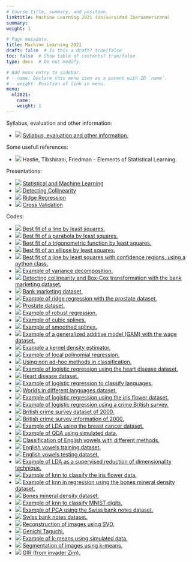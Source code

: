 ```yaml
---
# Course title, summary, and position.
linktitle: Machine Learning 2021 (Universidad Iberoamericana)
summary:
weight: 1

# Page metadata.
title: Machine Learning 2021
draft: false  # Is this a draft? true/false
toc: false  # Show table of contents? true/false
type: docs  # Do not modify.

# Add menu entry to sidebar.
# - name: Declare this menu item as a parent with ID `name`.
# - weight: Position of link in menu.
menu:
  ml2021:
    name:
    weight: 1
---
```


Syllabus, evaluation and other information:

<ul>
  <li>
    <span class="inline-svg"> <img src="book.svg"/>
      <a href="programa_ml_2021">
        Syllabus, evaluation and other information.
      </a>
    </span>
  </li>
</ul>

Some usefull references:

<ul>
  <li>
    <span class="inline-svg"> <img src="book.svg"/>
      Hastie, Tibshirani, Friedman - Elements of Statistical Learning.
    </span>
  </li>
</ul>

Presentations:

<ul>
  <li>
    <span class="inline-svg"> <img src="tv.svg"/>
      <a href="statistical_learning.pdf">
        Statistical and Machine Learning
      </a>
    </span>
  </li>
  <li>
    <span class="inline-svg"> <img src="tv.svg"/>
      <a href="collinearity.pdf">
        Detecting Collinearity
      </a>
    </span>
  </li>
  <li>
    <span class="inline-svg"> <img src="tv.svg"/>
      <a href="ridge_regression.pdf">
        Ridge Regression
      </a>
    </span>
  </li>
  <li>
    <span class="inline-svg"> <img src="tv.svg"/>
      <a href="cross_validation.pdf">
        Cross Validation
      </a>
    </span>
  </li>
</ul>

Codes:

<ul>
  <li>
    <span class="inline-svg"> <img src="Python-logo.svg"/>
      <a href="1_best_fit_line.py">
        Best fit of a line by least squares.
      </a>
    </span>
  </li>
  <li>
    <span class="inline-svg"> <img src="Python-logo.svg"/>
      <a href="2_best_fit_parabola.py">
        Best fit of a parabola by least squares.
      </a>
    </span>
  </li>
  <li>
    <span class="inline-svg"> <img src="Python-logo.svg"/>
      <a href="3_best_fit_trigonometric_function.py">
        Best fit of a trigonometric function by least squares.
      </a>
    </span>
  </li>
  <li>
    <span class="inline-svg"> <img src="Python-logo.svg"/>
      <a href="4_best_fit_ellipse.py">
        Best fit of an ellipse by least squares.
      </a>
    </span>
  </li>
  <li>
    <span class="inline-svg"> <img src="Python-logo.svg"/>
      <a href="5_best_fit_line_2_with_objects.py">
        Best fit of a line by least squares with confidence regions, using a python class.
      </a>
    </span>
  </li>
  <li>
    <span class="inline-svg"> <img src="Python-logo.svg"/>
      <a href="6_example_variance_decomposition.py">
        Example of variance decomposition.
      </a>
    </span>
  </li>
  <li>
    <span class="inline-svg"> <img src="Python-logo.svg"/>
      <a href="8_bank_marketing.py">
        Detecting collinearity and Box-Cox transformation with the bank marketing dataset.
      </a>
    </span>
  </li>
  <li>
    <span class="inline-svg"> <img src="database.svg"/>
      <a href="bank-additional.csv">
         Bank marketing dataset.
      </a>
    </span>
  </li>
  <li>
    <span class="inline-svg"> <img src="python-logo.svg"/>
      <a href="7_ridge_regression.py">
        Example of ridge regression with the prostate dataset.
      </a>
    </span>
  </li>
  <li>
    <span class="inline-svg"> <img src="database.svg"/>
      <a href="prostate_dataset.txt">
        Prostate dataset.
      </a>
    </span>
  </li>
  <li>
    <span class="inline-svg"> <img src="python-logo.svg"/>
      <a href="7_robust_regression.py">
        Example of robust regression.
      </a>
    </span>
  </li>
  <li>
    <span class="inline-svg"> <img src="python-logo.svg"/>
      <a href="8_splines.py">
        Example of cubic splines.
      </a>
    </span>
  </li>
  <li>
    <span class="inline-svg"> <img src="python-logo.svg"/>
      <a href="9_smooth_splines.py">
        Example of smoothed splines.
      </a>
    </span>
  </li>
  <li>
    <span class="inline-svg"> <img src="python-logo.svg"/>
      <a href="9_gam_example_wage.py">
        Example of a generalized additive model (GAM) with the wage dataset.
      </a>
    </span>
  </li>
  <li>
    <span class="inline-svg"> <img src="python-logo.svg"/>
      <a href="10_kde.py">
        Example a kernel density estimator.
      </a>
    </span>
  </li>
  <li>
    <span class="inline-svg"> <img src="python-logo.svg"/>
      <a href="11_local_polinomial_regression.py">
        Example of local polinomial regression.
      </a>
    </span>
  </li>
  <li>
    <span class="inline-svg"> <img src="python-logo.svg"/>
      <a href="12_other_regression_heart_disease.py">
        Using non ad-hoc methods in classification.
      </a>
    </span>
  </li>
  <li>
    <span class="inline-svg"> <img src="python-logo.svg"/>
      <a href="12_logistic_regression_heart_disease.py">
        Example of logistic regression using the heart disease dataset.
      </a>
    </span>
  </li>
  <li>
    <span class="inline-svg"> <img src="database.svg"/>
      <a href="Heart_Disease_vs_Age.csv">
        Heart disease dataset.
      </a>
    </span>
  </li>
  <li>
    <span class="inline-svg"> <img src="python-logo.svg"/>
      <a href="13_logistic_regression_languages_classification.py">
        Example of logistic regression to classify languages.
      </a>
    </span>
  </li>
  <li>
    <span class="inline-svg"> <img src="database.svg"/>
      <a href="words_languages.csv">
        Worlds in different languages dataset.
      </a>
    </span>
  </li>
  <li>
    <span class="inline-svg"> <img src="python-logo.svg"/>
      <a href="14_logistic_regression_irisdata.py">
        Example of logistic regression using the iris flower dataset.
      </a>
    </span>
  </li>
  <li>
    <span class="inline-svg"> <img src="python-logo.svg"/>
      <a href="15_logistic_regression_british_crime_survey.py">
        Example of logistic regression using a crime British survey.
      </a>
    </span>
  </li>
  <li>
    <span class="inline-svg"> <img src="database.svg"/>
      <a href="BritishCrimeSurvey2000.sav">
        British crime survey dataset of 2000.
      </a>
    </span>
  </li>
  <li>
    <span class="inline-svg"> <img src="book.svg"/>
      <a href="British Crime Survey Info.pdf">
        British crime survey information of 2000.
      </a>
    </span>
  </li>
  <li>
    <span class="inline-svg"> <img src="python-logo.svg"/>
      <a href="16_lda_breast_cancer.py">
        Example of LDA using the breast cancer dataset.
      </a>
    </span>
  </li>
  <li>
    <span class="inline-svg"> <img src="python-logo.svg"/>
      <a href="17_example_qda.py">
        Example of QDA using simulated data.
      </a>
    </span>
  </li>
  <li>
    <span class="inline-svg"> <img src="python-logo.svg"/>
      <a href="18_classification_vowels.py">
        Classification of English vowels with different methods.
      </a>
    </span>
  </li>
  <li>
    <span class="inline-svg"> <img src="database.svg"/>
      <a href="vowel_train.csv">
        English vowels training dataset.
      </a>
    </span>
  </li>
  <li>
    <span class="inline-svg"> <img src="database.svg"/>
      <a href="vowel_test.csv">
        English vowels testing dataset.
      </a>
    </span>
  </li>
  <li>
    <span class="inline-svg"> <img src="python-logo.svg"/>
      <a href="19_lda_as_reduction_technique.py">
        Example of LDA as a supervised reduction of dimensionality technique.
      </a>
    </span>
  </li>
  <li>
    <span class="inline-svg"> <img src="python-logo.svg"/>
      <a href="20_classification_knn_irisdata.py">
        Example of knn to classify the iris flower data.
      </a>
    </span>
  </li>
  <li>
    <span class="inline-svg"> <img src="python-logo.svg"/>
      <a href="21_regression_knn_bone_density.py">
        Example of knn in regression using the bones mineral density dataset.
      </a>
    </span>
  </li>
  <li>
    <span class="inline-svg"> <img src="database.svg"/>
      <a href="bones_mineral_density.csv">
        Bones mineral density dataset.
      </a>
    </span>
  </li>
  <li>
    <span class="inline-svg"> <img src="python-logo.svg"/>
      <a href="22_knn_MNIST.py">
        Example of knn to classify MNIST digits.
      </a>
    </span>
  </li>
  <li>
    <span class="inline-svg"> <img src="python-logo.svg"/>
      <a href="23_pca_swiss_bank.py">
        Example of PCA using the Swiss bank notes dataset.
      </a>
    </span>
  </li>
  <li>
    <span class="inline-svg"> <img src="database.svg"/>
      <a href="banknotes.scv">
        Swiss bank notes dataset.
      </a>
    </span>
  </li>
  <li>
    <span class="inline-svg"> <img src="python-logo.svg"/>
      <a href="24_svd_images.py">
        Reconstruction of images using SVD.
      </a>
    </span>
  </li>
  <li>
    <span class="inline-svg"> <img src="photo.svg"/>
      <a href="Taguchi.jpg">
        Genichi Taguchi.
      </a>
    </span>
  </li>
  <li>
    <span class="inline-svg"> <img src="python-logo.svg"/>
      <a href="25_k_means.py">
        Example of k-means using simulated data.
      </a>
    </span>
  </li>
  <li>
    <span class="inline-svg"> <img src="python-logo.svg"/>
      <a href="26_k_means_segmentation.py">
        Segmentation of images using k-means.
      </a>
    </span>
  </li>
  <li>
    <span class="inline-svg"> <img src="photo.svg"/>
      <a href="GIR.jpg">
        GIR (from invader Zim).
      </a>
    </span>
  </li>
</ul>

